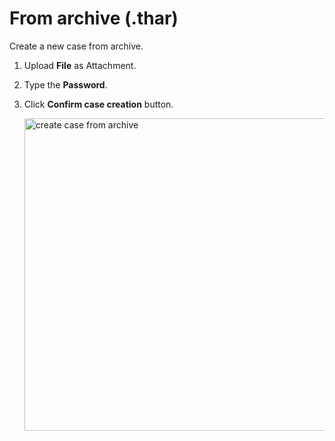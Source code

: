 # From archive (.thar)
Create a new case from archive.

1. Upload **File** as Attachment.
1. Type the **Password**. 
1. Click **Confirm case creation** button. 

    <img src="../images/create_case_from_archive.png" alt="create case from archive" width="500" height="500"/>

